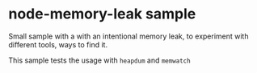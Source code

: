 # node-memory-leak sample

Small sample with a with an intentional memory leak, to experiment with different tools, ways to find it.

This sample tests the usage with `heapdum` and `memwatch`
